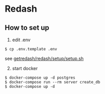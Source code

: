 # Redash

## How to set up

1. edit .env

```
$ cp .env.template .env
```

see [getredash/redash/setup/setup.sh](https://github.com/getredash/redash/blob/master/setup/setup.sh)

2. start docker

```
$ docker-compose up -d postgres
$ docker-compose run --rm server create_db
$ docker-compose up -d
```

